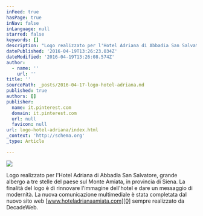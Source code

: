 ```yaml
---
inFeed: true
hasPage: true
inNav: false
inLanguage: null
starred: false
keywords: []
description: "Logo realizzato per l'Hotel Adriana di Abbadia San Salvatore, grande albergo a tre stelle del paese sul Monte Amiata, in provincia di Siena. La finalità del logo è di rinnovare l'immagine dell'hotel e dare un messaggio di modernità. La nuova comunicazione multimediale è stata completata dal nuovo sito web www.hoteladrianaamiata.com sempre realizzato da DecadeWeb."
datePublished: '2016-04-19T13:26:23.034Z'
dateModified: '2016-04-19T13:26:08.574Z'
author:
  - name: ''
    url: ''
title: ''
sourcePath: _posts/2016-04-17-logo-hotel-adriana.md
published: true
authors: []
publisher:
  name: it.pinterest.com
  domain: it.pinterest.com
  url: null
  favicon: null
url: logo-hotel-adriana/index.html
_context: 'http://schema.org'
_type: Article

---
```

![](https://s3-us-west-2.amazonaws.com/the-grid-img/p/1d5bdf4a0473d72c16d1740051f663bd5e5f6c54.jpg)

Logo realizzato per l'Hotel Adriana di Abbadia San Salvatore, grande albergo a tre stelle del paese sul Monte Amiata, in provincia di Siena. La finalità del logo è di rinnovare l'immagine dell'hotel e dare un messaggio di modernità. La nuova comunicazione multimediale è stata completata dal nuovo sito web [www.hoteladrianaamiata.com][0] sempre realizzato da DecadeWeb.

[0]: http://www.hoteladrianaamiata.com/
